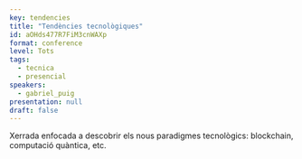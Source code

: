 ```yaml
---
key: tendencies
title: "Tendències tecnològiques"
id: aOHds477R7FiM3cnWAXp
format: conference
level: Tots
tags:
  - tecnica
  - presencial
speakers:
  - gabriel_puig
presentation: null
draft: false
---
```


Xerrada enfocada a descobrir els nous paradigmes tecnològics: blockchain, computació quàntica, etc.
